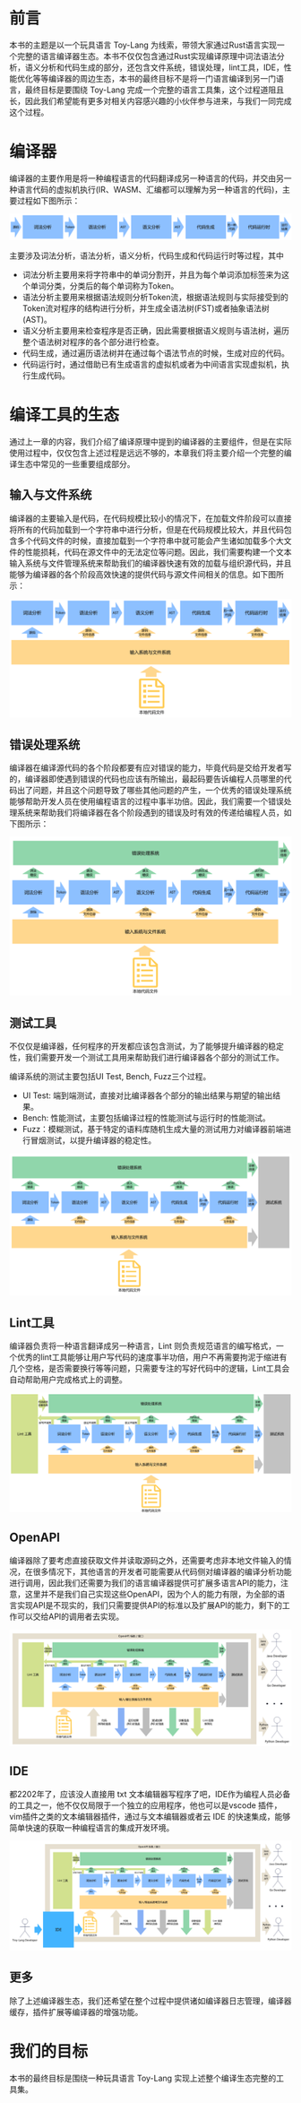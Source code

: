 # 前言

本书的主题是以一个玩具语言 Toy-Lang 为线索，带领大家通过Rust语言实现一个完整的语言编译器生态。本书不仅仅包含通过Rust实现编译原理中词法语法分析，语义分析和代码生成的部分，还包含文件系统，错误处理，lint工具，IDE，性能优化等等编译器的周边生态，本书的最终目标不是将一门语言编译到另一门语言，最终目标是要围绕 Toy-Lang 完成一个完整的语言工具集，这个过程道阻且长，因此我们希望能有更多对相关内容感兴趣的小伙伴参与进来，与我们一同完成这个过程。

# 编译器

编译器的主要作用是将一种编程语言的代码翻译成另一种语言的代码，并交由另一种语言代码的虚拟机执行(IR、WASM、汇编都可以理解为另一种语言的代码)，主要过程如下图所示：

![](./images/preface-01.png)

主要涉及词法分析，语法分析，语义分析，代码生成和代码运行时等过程，其中

- 词法分析主要用来将字符串中的单词分割开，并且为每个单词添加标签来为这个单词分类，分类后的每个单词称为Token。
- 语法分析主要用来根据语法规则分析Token流，根据语法规则与实际接受到的Token流对程序的结构进行分析，并生成全语法树(FST)或者抽象语法树(AST)。
- 语义分析主要用来检查程序是否正确，因此需要根据语义规则与语法树，遍历整个语法树对程序的各个部分进行检查。
- 代码生成，通过遍历语法树并在通过每个语法节点的时候，生成对应的代码。
- 代码运行时，通过借助已有生成语言的虚拟机或者为中间语言实现虚拟机，执行生成代码。

# 编译工具的生态

通过上一章的内容，我们介绍了编译原理中提到的编译器的主要组件，但是在实际使用过程中，仅仅包含上述过程是远远不够的，本章我们将主要介绍一个完整的编译生态中常见的一些重要组成部分。

## 输入与文件系统

编译器的主要输入是代码，在代码规模比较小的情况下，在加载文件阶段可以直接将所有的代码加载到一个字符串中进行分析，但是在代码规模比较大，并且代码包含多个代码文件的时候，直接加载到一个字符串中就可能会产生诸如加载多个大文件的性能损耗，代码在源文件中的无法定位等问题。因此，我们需要构建一个文本输入系统与文件管理系统来帮助我们的编译器快速有效的加载与组织源代码，并且能够为编译器的各个阶段高效快速的提供代码与源文件间相关的信息。如下图所示：

![](./images/preface-02.png)

## 错误处理系统

编译器在编译源代码的各个阶段都要有应对错误的能力，毕竟代码是交给开发者写的，编译器即使遇到错误的代码也应该有所输出，最起码要告诉编程人员哪里的代码出了问题，并且这个问题导致了哪些其他问题的产生，一个优秀的错误处理系统能够帮助开发人员在使用编程语言的过程中事半功倍。因此，我们需要一个错误处理系统来帮助我们将编译器在各个阶段遇到的错误及时有效的传递给编程人员，如下图所示：

![](./images/preface-03.png)

## 测试工具

不仅仅是编译器，任何程序的开发都应该包含测试，为了能够提升编译器的稳定性，我们需要开发一个测试工具用来帮助我们进行编译器各个部分的测试工作。

编译系统的测试主要包括UI Test, Bench, Fuzz三个过程。

- UI Test: 端到端测试，直接对比编译器各个部分的输出结果与期望的输出结果。
- Bench: 性能测试，主要包括编译过程的性能测试与运行时的性能测试。
- Fuzz：模糊测试，基于特定的语料库随机生成大量的测试用力对编译器前端进行冒烟测试，以提升编译器的稳定性。

![](./images/preface-04.png)

## Lint工具

编译器负责将一种语言翻译成另一种语言，Lint 则负责规范语言的编写格式，一个优秀的lint工具能够让用户写代码的速度事半功倍，用户不再需要拘泥于缩进有几个空格，是否需要换行等等问题，只需要专注的写好代码中的逻辑，Lint工具会自动帮助用户完成格式上的调整。

![](./images/preface-05.png)

## OpenAPI

编译器除了要考虑直接获取文件并读取源码之外，还需要考虑非本地文件输入的情况，在很多情况下，其他语言的开发者可能需要从代码侧对编译器的编译分析功能进行调用，因此我们还需要为我们的语言编译器提供可扩展多语言API的能力，注意，这里并不是我们自己实现这些OpenAPI，因为个人的能力有限，为全部的语言实现API是不现实的，我们只需要提供API的标准以及扩展API的能力，剩下的工作可以交给API的调用者去实现。

![](./images/preface-06.png)

## IDE

都2202年了，应该没人直接用 txt 文本编辑器写程序了吧，IDE作为编程人员必备的工具之一，他不仅仅局限于一个独立的应用程序，他也可以是vscode 插件，vim插件之类的文本编辑器插件，通过与文本编辑器或者云 IDE 的快速集成，能够简单快速的获取一种编程语言的集成开发环境。

![](./images/preface-07.png)

## 更多
除了上述编译器生态，我们还希望在整个过程中提供诸如编译器日志管理，编译器缓存，插件扩展等编译器的增强功能。

# 我们的目标
本书的最终目标是围绕一种玩具语言 Toy-Lang 实现上述整个编译生态完整的工具集。

